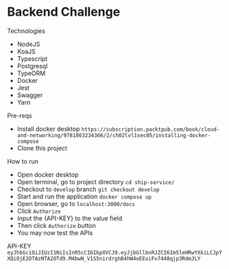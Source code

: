 # Backend Challenge

Technologies
* NodeJS
* KoaJS
* Typescript
* Postgresql
* TypeORM
* Docker
* Jest
* Swagger
* Yarn

Pre-reqs
* Install docker desktop `https://subscription.packtpub.com/book/cloud-and-networking/9781803234366/2/ch02lvl1sec05/installing-docker-compose`
* Clone this project
  
How to run
* Open docker desktop
* Open terminal, go to project directory `cd ship-service/`
* Checkout to `develop` branch `git checkout develop`
* Start and run the application `docker compose up`
* Open browser, go to `localhost:3000/docs`
* Click `Authorize`
* Input the {API-KEY} to the value field
* Then click `Authorize` button
* You may now test the APIs

API-KEY
`eyJhbGciOiJIUzI1NiIsInR5cCI6IkpXVCJ9.eyJjbGllbnRJZCI6Im5leHRwYXkiLCJpYXQiOjE2OTAzNTA2OTd9.M4bwN_V1S5nirdrghB4hW4oEEoiFv7448qjp3RdmJLY`

